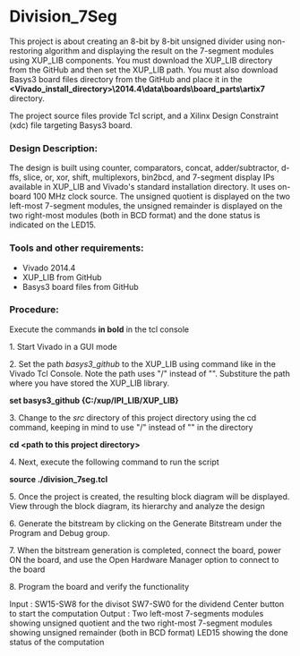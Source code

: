 # Division_7Seg
This project is about creating an 8-bit by 8-bit unsigned divider using non-restoring algorithm and displaying the result on the 7-segment modules using XUP_LIB components. You must download the XUP_LIB directory from the GitHub and then set the XUP_LIB path. You must also download Basys3 board files directory from the GitHub and place it in the **\<Vivado_install_directory>\2014.4\data\boards\board_parts\artix7** directory. 

The project source files provide Tcl script, and a Xilinx Design Constraint (xdc) file targeting Basys3 board.

### Design Description:
The design is built using counter, comparators, concat, adder/subtractor, d-ffs, slice, or, xor, shift, multiplexors, bin2bcd, and 7-segment display IPs available in XUP_LIB and Vivado's standard installation directory. It uses on-board 100 MHz clock source. The unsigned quotient is displayed on the two left-most 7-segment modules, the unsigned remainder is displayed on the two right-most modules (both in BCD format) and the done status is indicated on the LED15.

### Tools and other requirements:
* Vivado 2014.4
* XUP_LIB from GitHub
* Basys3 board files from GitHub
  
### Procedure:
Execute the commands **in bold** in the tcl console

1\. Start Vivado in a GUI mode

2\. Set the path *basys3_github* to the XUP_LIB using command like in the Vivado Tcl Console. Note the path uses "/" instead of "\". Substiture the path where you have stored the XUP_LIB library.

**set basys3_github {C:/xup/IPI_LIB/XUP_LIB}**

3\. Change to the *src* directory of this project directory using the cd command, keeping in mind to use "/" instead of "\" in the directory

**cd \<path to this project directory>**

4\. Next, execute the following command to run the script

**source ./division_7seg.tcl**

5\. Once the project is created, the resulting block diagram will be displayed. View through the block diagram, its hierarchy and analyze the design

6\. Generate the bitstream by clicking on the Generate Bitstream under the Program and Debug group. 

7\. When the bitstream generation is completed, connect the board, power ON the board, and use the Open Hardware Manager option to connect to the board

8\. Program the board and verify the functionality

Input : SW15-SW8 for the divisot
        SW7-SW0 for the dividend
        Center button to start the computation 
Output : Two left-most 7-segments modules showing unsigned quotient and the two right-most 7-segment modules showing unsigned remainder (both in BCD format) 
         LED15 showing the done status of the computation

